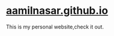 # [aamilnasar.github.io](https://aamil123.github.io/Aamil-Website/)
This is my personal website,check it out.
